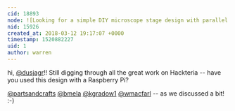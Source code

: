 ```yaml
---
cid: 18893
node: ![Looking for a simple DIY microscope stage design with parallel plates](../notes/warren/03-12-2018/looking-for-a-simple-diy-microscope-stage-design-with-parallel-plates)
nid: 15926
created_at: 2018-03-12 19:17:07 +0000
timestamp: 1520882227
uid: 1
author: warren
---
```


hi, [@dusjagr](/profile/dusjagr)!! Still digging through all the great work on Hackteria -- have you used this design with a Raspberry Pi? 

[@partsandcrafts](/profile/partsandcrafts) [@bmela](/profile/bmela) [@kgradow1](/profile/kgradow1) [@wmacfarl](/profile/wmacfarl) -- as we discussed a bit! :-)